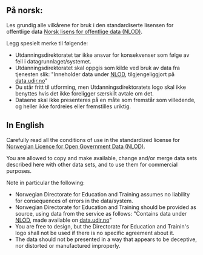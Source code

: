 ## På norsk:
Les grundig alle vilkårene for bruk i den standardiserte lisensen for offentlige data [Norsk lisens for offentlige data (NLOD)](http://data.norge.no/nlod/no).

Legg spesielt merke til følgende:
* Utdanningsdirektoratet tar ikke ansvar for konsekvenser som følge av feil i datagrunnlaget/systemet.
* Utdanningsdirektoratet skal oppgis som kilde ved bruk av data fra tjenesten slik:
"Inneholder data under [NLOD](http://data.norge.no/nlod/no), tilgjengeliggjort på [data.udir.no](https://www.udir.no/om-udir/data/)"
* Du står fritt til utforming, men Utdanningsdirektoratets logo skal ikke benyttes hvis det ikke foreligger særskilt avtale om det.
* Dataene skal ikke presenteres på en måte som fremstår som villedende, og heller ikke fordreies eller fremstilles uriktig.
 
## In English
Carefully read all the conditions of use in the standardized license for [Norwegian Licence for Open Government Data (NLOD)](https://data.norge.no/nlod/en/).

You are allowed to copy and make available, change and/or merge data sets described here with other data sets, and to use them for commercial purposes.

Note in particular the following:
* Norwegian Directorate for Education and Training assumes no liability for consequences of errors in the data/system.
* Norwegian Directorate for Education and Training should be provided as source, using data from the service as follows:
"Contains data under [NLOD](https://data.norge.no/nlod/en/), made available on [data.udir.no](https://www.udir.no/om-udir/data/)"
* You are free to design, but the Directorate for Education and Trainin's logo shall not be used if there is no specific agreement about it.
* The data should not be presented in a way that appears to be deceptive, nor distorted or manufactured improperly.
